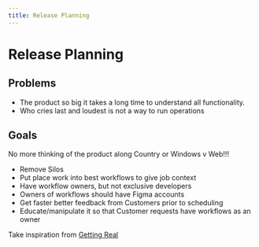 ```yaml
---
title: Release Planning
---
```


# Release Planning

## Problems

- The product so big it takes a long time to understand all functionality.
- Who cries last and loudest is not a way to run operations

## Goals

No more thinking of the product along Country or Windows v Web!!!

- Remove Silos
- Put place work into best workflows to give job context
- Have workflow owners, but not exclusive developers
- Owners of workflows should have Figma accounts
- Get faster better feedback from Customers prior to scheduling
- Educate/manipulate it so that Customer requests have workflows as an owner

Take inspiration from [Getting Real](https://www.youtube.com/channel/UCdx5Dk3EWTe2i8YDA7bfl6g/playlists)
